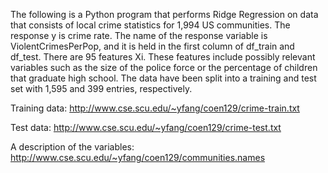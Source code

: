 The following is a Python program that performs Ridge Regression on data that consists of local crime statistics for 1,994 US communities. The response y is crime rate. The name of the response variable is ViolentCrimesPerPop, and it is held in the first column of df_train and df_test. There are 95 features Xi. These features include possibly relevant variables such as the size of the police force or the percentage of children that graduate high school. The data have been split into a training and test set with 1,595 and 399 entries, respectively.

Training data: http://www.cse.scu.edu/~yfang/coen129/crime-train.txt

Test data: http://www.cse.scu.edu/~yfang/coen129/crime-test.txt

A description of the variables: http://www.cse.scu.edu/~yfang/coen129/communities.names